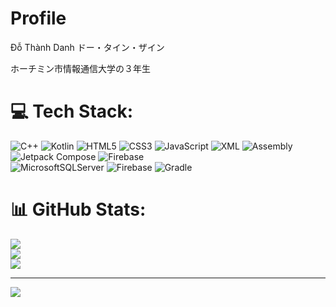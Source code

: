 
# Profile

Đỗ Thành Danh  ドー・タイン・ザイン


ホーチミン市情報通信大学の３年生


# 💻 Tech Stack:
![C++](https://img.shields.io/badge/c++-%2300599C.svg?style=flat&logo=c%2B%2B&logoColor=white) ![Kotlin](https://img.shields.io/badge/kotlin-%237F52FF.svg?style=flat&logo=kotlin&logoColor=white) 
![HTML5](https://img.shields.io/badge/html5-%23E34F26.svg?style=flat&logo=html5&logoColor=white) 
![CSS3](https://img.shields.io/badge/css3-%231572B6.svg?style=flat&logo=css3&logoColor=white) 
![JavaScript](https://img.shields.io/badge/javascript-%23F7DF1E.svg?style=flat&logo=javascript&logoColor=black) ![XML](https://img.shields.io/badge/XML-%23E34F26.svg?style=flat&logo=xml&logoColor=white)
![Assembly](https://img.shields.io/badge/Assembly-%23F8F8F2.svg?style=flat&logo=assembly&logoColor=white)
![Jetpack Compose](https://img.shields.io/badge/Jetpack%20Compose-%230080F0.svg?style=flat&logo=jetpack&logoColor=white)
![Firebase](https://img.shields.io/badge/firebase-%23039BE5.svg?style=flat&logo=firebase)  
![MicrosoftSQLServer](https://img.shields.io/badge/Microsoft%20SQL%20Server-CC2927?style=flat&logo=microsoft%20sql%20server&logoColor=white) 
![Firebase](https://img.shields.io/badge/firebase-a08021?style=flat&logo=firebase&logoColor=ffcd34) 
![Gradle](https://img.shields.io/badge/Gradle-02303A.svg?style=flat&logo=Gradle&logoColor=white) 

# 📊 GitHub Stats:
![](https://github-readme-stats.vercel.app/api?username=ThanhDanhDo&theme=dark&hide_border=false&include_all_commits=false&count_private=false)<br/>
![](https://github-readme-streak-stats.herokuapp.com/?user=ThanhDanhDo&theme=dark&hide_border=false)<br/>
![](https://github-readme-stats.vercel.app/api/top-langs/?username=ThanhDanhDo&theme=dark&hide_border=false&include_all_commits=false&count_private=false&layout=compact)

---
[![](https://visitcount.itsvg.in/api?id=ThanhDanhDo&icon=0&color=3)](https://visitcount.itsvg.in)

<!-- Proudly created with GPRM ( https://gprm.itsvg.in ) -->

